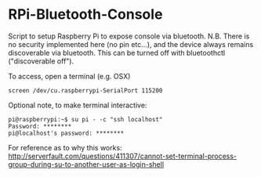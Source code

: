 # RPi-Bluetooth-Console

Script to setup Raspberry Pi to expose console via bluetooth.
N.B. There is no security implemented here (no pin etc...),
and the device always remains discoverable via bluetooth.
This can be turned off with bluetoothctl ("discoverable off").

To access, open a terminal (e.g. OSX)
```
screen /dev/cu.raspberrypi-SerialPort 115200
```
Optional note, to make terminal interactive:
```
pi@raspberrypi:~$ su pi - -c "ssh localhost"
Password: ********
pi@localhost's password: ********
```

For reference as to why this works:  
http://serverfault.com/questions/411307/cannot-set-terminal-process-group-during-su-to-another-user-as-login-shell
